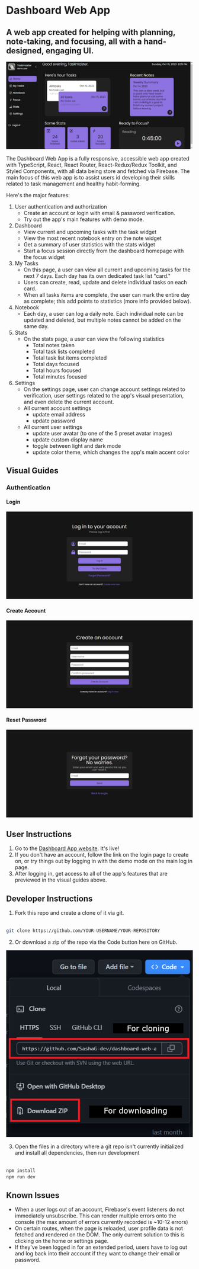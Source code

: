 # Dashboard Web App

## A web app created for helping with planning, note-taking, and focusing, all with a hand-designed, engaging UI.

![alt-text][img]

[img]: https://github.com/SashaG-dev/dashboard-web-app/blob/main/public/readme/main-img.png 'Image of the Dashboard Web App homepage'

The Dashboard Web App is a fully responsive, accessible web app created with TypeScript, React, React Router, React-Redux/Redux Toolkit, and Styled Components, with all data being store and fetched via Firebase. The main focus of this web app is to assist users id developing their skills related to task management and healthy habit-forming.

Here's the major features:

1. User authentication and authorization
   - Create an account or login with email & password verification.
   - Try out the app's main features with demo mode.
2. Dashboard
   - View current and upcoming tasks with the task widget
   - View the most recent notebook entry on the note widget
   - Get a summary of user statistics with the stats widget
   - Start a focus session directly from the dashboard homepage with the focus widget
3. My Tasks
   - On this page, a user can view all current and upcoming tasks for the next 7 days. Each day has its own dedicated task list "card."
   - Users can create, read, update and delete individual tasks on each card.
   - When all tasks items are complete, the user can mark the entire day as complete; this add points to statistics (more info provided below).
4. Notebook
   - Each day, a user can log a daily note. Each individual note can be updated and deleted, but multiple notes cannot be added on the same day.
5. Stats
   - On the stats page, a user can view the following statistics
     - Total notes taken
     - Total task lists completed
     - Total task list items completed
     - Total days focused
     - Total hours focused
     - Total minutes focused
6. Settings
   - On the settings page, user can change account settings related to verification, user settings related to the app's visual presentation, and even delete the current account.
   - All current account settings
     - update email address
     - update password
   - All current user settings
     - update user avatar (to one of the 5 preset avatar images)
     - update custom display name
     - toggle between light and dark mode
     - update color theme, which changes the app's main accent color

## Visual Guides

### Authentication

#### Login

![alt text][auth-login]

[auth-login]: https://github.com/SashaG-dev/visual-guides/blob/main/dashboard-web-app/auth-login.png 'Preview of the user login page'

#### Create Account

![alt text][auth-create]

[auth-create]: https://github.com/SashaG-dev/visual-guides/blob/main/dashboard-web-app/auth-create.png 'Preview of create account page'

#### Reset Password

![alt text][auth-reset]

[auth-reset]: https://github.com/SashaG-dev/visual-guides/blob/main/dashboard-web-app/auth-reset.png 'Preview of the password reset page'

## User Instructions

1. Go to the [Dashboard App website](https://user-dashboard-web-app.netlify.app). It's live!
2. If you don't have an account, follow the link on the login page to create on, or try things out by logging in with the demo mode on the main log in page.
3. After logging in, get access to all of the app's features that are previewed in the visual guides above.

## Developer Instructions

1. Fork this repo and create a clone of it via git.

```bash

git clone https://github.com/YOUR-USERNAME/YOUR-REPOSITORY

```

2. Or download a zip of the repo via the Code button here on GitHub.

![alt text][developer]

[developer]: https://github.com/SashaG-dev/visual-guides/blob/main/dashboard-web-app/developer-instructions.png 'Developer instructions for cloning and downloading repo'

3. Open the files in a directory where a git repo isn't currently initialized and install all dependencies, then run development

```bash

npm install
npm run dev

```

## Known Issues

- When a user logs out of an account, Firebase's event listeners do not immediately unsubscribe. This can render multiple errors onto the console (the max amount of errors currently recorded is ~10-12 errors)
- On certain routes, when the page is reloaded, user profile data is not fetched and rendered on the DOM. The only current solution to this is clicking on the home or settings page.
- If they've been logged in for an extended period, users have to log out and log back into their account if they want to change their email or password.
